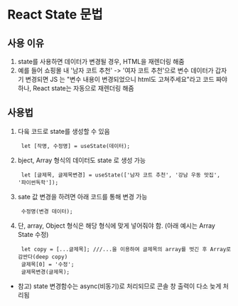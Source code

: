 # React State 문법

## 사용 이유
1. state를 사용하면 데이터가 변경될 경우, HTML을 재렌더링 해줌
2. 예를 들어 쇼핑몰 내 '남자 코트 추천' -> '여자 코트 추천'으로 변수 데이터가 갑자기 변경되면 JS 는 "변수 내용이 변경되었으니 html도 고쳐주세요"라고 코드 짜야하나, React state는 자동으로 재렌더링 해줌

## 사용법

1. 다읔 코드로 state를 생성할 수 있음

        let [작명, 수정명] = useState(데이터); 

2. bject, Array 형식의 데이터도 state 로 생성 가능

        let [글제목, 글제목변경] = useState(['남자 코트 추천', '강남 우동 맛집', '파이썬독학']);

3. sate 값 변경을 하려면 아래 코드를 통해 변경 가능

        수정명(변경 데이터);

4. 단, array, Object 형식은 해당 형식에 맞게 넣어줘야 함. (아래 예시는 Array State 수정)

        let copy = [...글제목]; ///...을 이용하여 글제목의 array를 벗긴 후 Array로 감싼다(deep copy)
        글제목[0] = '수정';
        글제목변경(글제목);
* 참고) state 변경함수는 async(비동기)로 처리되므로 콘솔 창 출력이 다소 늦게 처리됨